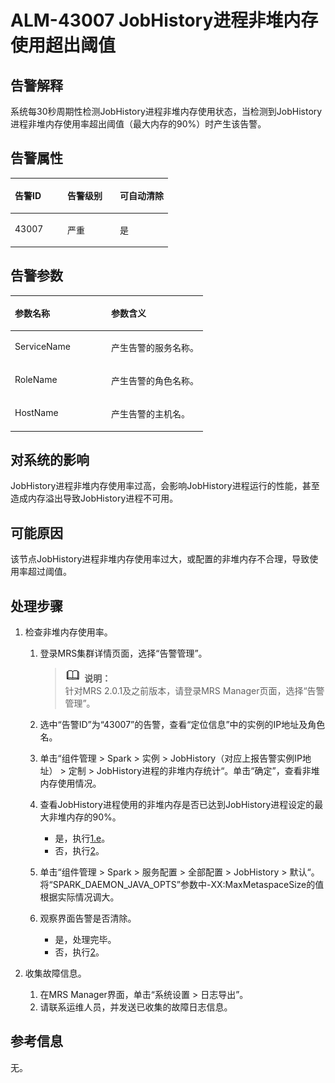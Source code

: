 # ALM-43007 JobHistory进程非堆内存使用超出阈值<a name="ZH-CN_TOPIC_0191883158"></a>

## 告警解释<a name="zh-cn_topic_0191813875_zh-cn_topic_0087039425_section43920869"></a>

系统每30秒周期性检测JobHistory进程非堆内存使用状态，当检测到JobHistory进程非堆内存使用率超出阈值（最大内存的90%）时产生该告警。

## 告警属性<a name="zh-cn_topic_0191813875_zh-cn_topic_0087039425_section59743502"></a>

<a name="zh-cn_topic_0191813875_zh-cn_topic_0087039425_table64843092"></a>
<table><thead align="left"><tr id="zh-cn_topic_0191813875_zh-cn_topic_0087039425_row10409628"><th class="cellrowborder" valign="top" width="33.33333333333333%" id="mcps1.1.4.1.1"><p id="zh-cn_topic_0191813875_zh-cn_topic_0087039425_p37873528"><a name="zh-cn_topic_0191813875_zh-cn_topic_0087039425_p37873528"></a><a name="zh-cn_topic_0191813875_zh-cn_topic_0087039425_p37873528"></a>告警ID</p>
</th>
<th class="cellrowborder" valign="top" width="33.33333333333333%" id="mcps1.1.4.1.2"><p id="zh-cn_topic_0191813875_zh-cn_topic_0087039425_p47856888"><a name="zh-cn_topic_0191813875_zh-cn_topic_0087039425_p47856888"></a><a name="zh-cn_topic_0191813875_zh-cn_topic_0087039425_p47856888"></a>告警级别</p>
</th>
<th class="cellrowborder" valign="top" width="33.33333333333333%" id="mcps1.1.4.1.3"><p id="zh-cn_topic_0191813875_zh-cn_topic_0087039425_p51202692"><a name="zh-cn_topic_0191813875_zh-cn_topic_0087039425_p51202692"></a><a name="zh-cn_topic_0191813875_zh-cn_topic_0087039425_p51202692"></a>可自动清除</p>
</th>
</tr>
</thead>
<tbody><tr id="zh-cn_topic_0191813875_zh-cn_topic_0087039425_row53777413"><td class="cellrowborder" valign="top" width="33.33333333333333%" headers="mcps1.1.4.1.1 "><p id="zh-cn_topic_0191813875_zh-cn_topic_0087039425_p61003235"><a name="zh-cn_topic_0191813875_zh-cn_topic_0087039425_p61003235"></a><a name="zh-cn_topic_0191813875_zh-cn_topic_0087039425_p61003235"></a>43007</p>
</td>
<td class="cellrowborder" valign="top" width="33.33333333333333%" headers="mcps1.1.4.1.2 "><p id="zh-cn_topic_0191813875_zh-cn_topic_0087039425_p42315013"><a name="zh-cn_topic_0191813875_zh-cn_topic_0087039425_p42315013"></a><a name="zh-cn_topic_0191813875_zh-cn_topic_0087039425_p42315013"></a>严重</p>
</td>
<td class="cellrowborder" valign="top" width="33.33333333333333%" headers="mcps1.1.4.1.3 "><p id="zh-cn_topic_0191813875_zh-cn_topic_0087039425_p4964052"><a name="zh-cn_topic_0191813875_zh-cn_topic_0087039425_p4964052"></a><a name="zh-cn_topic_0191813875_zh-cn_topic_0087039425_p4964052"></a>是</p>
</td>
</tr>
</tbody>
</table>

## 告警参数<a name="zh-cn_topic_0191813875_zh-cn_topic_0087039425_section820607"></a>

<a name="zh-cn_topic_0191813875_zh-cn_topic_0087039425_table66543927"></a>
<table><thead align="left"><tr id="zh-cn_topic_0191813875_zh-cn_topic_0087039425_row61284534"><th class="cellrowborder" valign="top" width="50%" id="mcps1.1.3.1.1"><p id="zh-cn_topic_0191813875_zh-cn_topic_0087039425_p65100236"><a name="zh-cn_topic_0191813875_zh-cn_topic_0087039425_p65100236"></a><a name="zh-cn_topic_0191813875_zh-cn_topic_0087039425_p65100236"></a>参数名称</p>
</th>
<th class="cellrowborder" valign="top" width="50%" id="mcps1.1.3.1.2"><p id="zh-cn_topic_0191813875_zh-cn_topic_0087039425_p38627770"><a name="zh-cn_topic_0191813875_zh-cn_topic_0087039425_p38627770"></a><a name="zh-cn_topic_0191813875_zh-cn_topic_0087039425_p38627770"></a>参数含义</p>
</th>
</tr>
</thead>
<tbody><tr id="zh-cn_topic_0191813875_zh-cn_topic_0087039425_row41841705"><td class="cellrowborder" valign="top" width="50%" headers="mcps1.1.3.1.1 "><p id="zh-cn_topic_0191813875_zh-cn_topic_0087039425_p33734977"><a name="zh-cn_topic_0191813875_zh-cn_topic_0087039425_p33734977"></a><a name="zh-cn_topic_0191813875_zh-cn_topic_0087039425_p33734977"></a>ServiceName</p>
</td>
<td class="cellrowborder" valign="top" width="50%" headers="mcps1.1.3.1.2 "><p id="zh-cn_topic_0191813875_zh-cn_topic_0087039425_p48178601"><a name="zh-cn_topic_0191813875_zh-cn_topic_0087039425_p48178601"></a><a name="zh-cn_topic_0191813875_zh-cn_topic_0087039425_p48178601"></a>产生告警的服务名称。</p>
</td>
</tr>
<tr id="zh-cn_topic_0191813875_zh-cn_topic_0087039425_row30954226"><td class="cellrowborder" valign="top" width="50%" headers="mcps1.1.3.1.1 "><p id="zh-cn_topic_0191813875_zh-cn_topic_0087039425_p24264406"><a name="zh-cn_topic_0191813875_zh-cn_topic_0087039425_p24264406"></a><a name="zh-cn_topic_0191813875_zh-cn_topic_0087039425_p24264406"></a>RoleName</p>
</td>
<td class="cellrowborder" valign="top" width="50%" headers="mcps1.1.3.1.2 "><p id="zh-cn_topic_0191813875_zh-cn_topic_0087039425_p19259870"><a name="zh-cn_topic_0191813875_zh-cn_topic_0087039425_p19259870"></a><a name="zh-cn_topic_0191813875_zh-cn_topic_0087039425_p19259870"></a>产生告警的角色名称。</p>
</td>
</tr>
<tr id="zh-cn_topic_0191813875_zh-cn_topic_0087039425_row39121107"><td class="cellrowborder" valign="top" width="50%" headers="mcps1.1.3.1.1 "><p id="zh-cn_topic_0191813875_zh-cn_topic_0087039425_p14693133"><a name="zh-cn_topic_0191813875_zh-cn_topic_0087039425_p14693133"></a><a name="zh-cn_topic_0191813875_zh-cn_topic_0087039425_p14693133"></a>HostName</p>
</td>
<td class="cellrowborder" valign="top" width="50%" headers="mcps1.1.3.1.2 "><p id="zh-cn_topic_0191813875_zh-cn_topic_0087039425_p49293152"><a name="zh-cn_topic_0191813875_zh-cn_topic_0087039425_p49293152"></a><a name="zh-cn_topic_0191813875_zh-cn_topic_0087039425_p49293152"></a>产生告警的主机名。</p>
</td>
</tr>
</tbody>
</table>

## 对系统的影响<a name="zh-cn_topic_0191813875_zh-cn_topic_0087039425_section7385465"></a>

JobHistory进程非堆内存使用率过高，会影响JobHistory进程运行的性能，甚至造成内存溢出导致JobHistory进程不可用。

## 可能原因<a name="zh-cn_topic_0191813875_zh-cn_topic_0087039425_section66469189"></a>

该节点JobHistory进程非堆内存使用率过大，或配置的非堆内存不合理，导致使用率超过阈值。

## 处理步骤<a name="zh-cn_topic_0191813875_zh-cn_topic_0087039425_section61351797"></a>

1.  检查非堆内存使用率。
    1.  登录MRS集群详情页面，选择“告警管理”。

        >![](public_sys-resources/icon-note.gif) **说明：**   
        >针对MRS 2.0.1及之前版本，请登录MRS Manager页面，选择“告警管理”。  

    2.  选中“告警ID”为“43007”的告警，查看“定位信息”中的实例的IP地址及角色名。
    3.  单击“组件管理 \> Spark \> 实例 \> JobHistory（对应上报告警实例IP地址） \> 定制 \> JobHistory进程的非堆内存统计“。单击“确定”，查看非堆内存使用情况。
    4.  查看JobHistory进程使用的非堆内存是否已达到JobHistory进程设定的最大非堆内存的90%。
        -   是，执行[1.e](#zh-cn_topic_0191813875_li1011493181634)。
        -   否，执行[2](#zh-cn_topic_0191813875_li572522141314)。

    5.  <a name="zh-cn_topic_0191813875_li1011493181634"></a>单击“组件管理 \> Spark \> 服务配置 \> 全部配置 \> JobHistory \> 默认“。将“SPARK\_DAEMON\_JAVA\_OPTS”参数中-XX:MaxMetaspaceSize的值根据实际情况调大。
    6.  观察界面告警是否清除。
        -   是，处理完毕。
        -   否，执行[2](#zh-cn_topic_0191813875_li572522141314)。

2.  <a name="zh-cn_topic_0191813875_li572522141314"></a>收集故障信息。
    1.  在MRS Manager界面，单击“系统设置 \> 日志导出”。
    2.  请联系运维人员，并发送已收集的故障日志信息。


## 参考信息<a name="zh-cn_topic_0191813875_zh-cn_topic_0087039425_section15295265"></a>

无。

